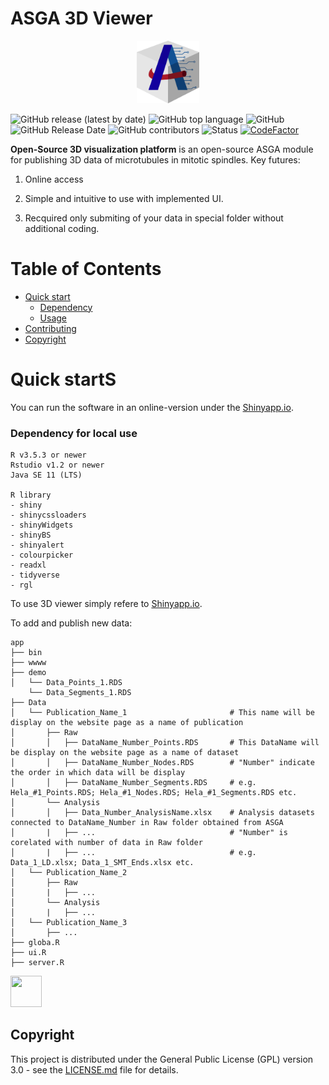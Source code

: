 # ASGA 3D Viewer
<p align="center">
<img src="https://github.com/RRobert92/ASGA_3DViewer/blob/main/img/ASGA_3D_logo.png" width="20%" height="20%">
</p>

![GitHub release (latest by date)](https://img.shields.io/github/v/release/RRobert92/ASGA_3DViewer)
![GitHub top language](https://img.shields.io/github/languages/top/RRobert92/ASGA_3DViewer)
![GitHub](https://img.shields.io/github/license/RRobert92/ASGA_3DViewer)
![GitHub Release Date](https://img.shields.io/github/release-date/RRobert92/ASGA_3DViewer)
![GitHub contributors](https://img.shields.io/github/contributors/RRobert92/ASGA_3DViewer)
![Status](https://img.shields.io/badge/lifecycle-maturating-blue.svg)
[![CodeFactor](https://www.codefactor.io/repository/github/rrobert92/ASGA_3DViewer/badge)](https://www.codefactor.io/repository/github/rrobert92/ASGA_3DViewer)

**Open-Source 3D visualization platform** is an open-source ASGA module for publishing 3D data of microtubules in mitotic spindles. Key futures:
  
1. Online access

2. Simple and intuitive to use with implemented UI.

3. Recquired only submiting of your data in special folder without additional coding.

# Table of Contents

* [Quick start](#Quick_start)
  * [Dependency](#Dependency)
  * [Usage](#Quick_start)
* [Contributing](#Contributing)
* [Copyright](#Copyright)
  
<a name="Quick_start"></a>
# Quick startS
You can run the software in an online-version under the [Shinyapp.io](https://kiewisz.shinyapps.io/ASGA_3DViewer/).

<a name="Dependency"></a>
### Dependency for local use
```
R v3.5.3 or newer
Rstudio v1.2 or newer
Java SE 11 (LTS)

R library
- shiny
- shinycssloaders
- shinyWidgets
- shinyBS
- shinyalert
- colourpicker
- readxl
- tidyverse
- rgl
```

<a name="Quick_start"></a>

To use 3D viewer simply refere to [Shinyapp.io](https://kiewisz.shinyapps.io/ASGA_3DViewer/).

To add and publish new data:
```
app
├── bin
├── wwww
├── demo
│   └── Data_Points_1.RDS
    └── Data_Segments_1.RDS
├── Data
│   └── Publication_Name_1                       # This name will be display on the website page as a name of publication
│       ├── Raw
│       │   ├── DataName_Number_Points.RDS       # This DataName will be display on the website page as a name of dataset
│       │   ├── DataName_Number_Nodes.RDS        # "Number" indicate the order in which data will be display
│       │   ├── DataName_Number_Segments.RDS     # e.g. Hela_#1_Points.RDS; Hela_#1_Nodes.RDS; Hela_#1_Segments.RDS etc.
│       └── Analysis
│       │   ├── Data_Number_AnalysisName.xlsx    # Analysis datasets connected to DataName_Number in Raw folder obtained from ASGA
│       |   ├── ...                              # "Number" is corelated with number of data in Raw folder
│       |   ├── ...                              # e.g. Data_1_LD.xlsx; Data_1_SMT_Ends.xlsx etc.
│   └── Publication_Name_2
│       ├── Raw
│       |   ├── ...
│       └── Analysis 
│       |   ├── ...
│   └── Publication_Name_3
│       ├── ...
├── globa.R
├── ui.R
├── server.R
```

<a href="https://sourcerer.io/rrobert92"><img src="https://avatars0.githubusercontent.com/u/56911280?v=4" height="50px" width="50px" alt=""/></a>

<a name="Copyright"></a>
## Copyright
This project is distributed under the General Public License (GPL) version 3.0 - see the [LICENSE.md](LICENSE.md) file for details.
